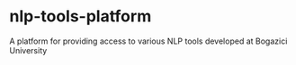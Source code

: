 # nlp-tools-platform

A platform for providing access to various NLP tools developed at Bogazici University